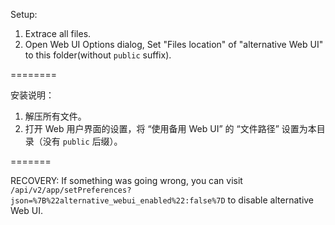 Setup:

1. Extrace all files.
2. Open Web UI Options dialog, Set "Files location" of "alternative Web UI" to this folder(without `public` suffix).

========

安装说明：

1. 解压所有文件。
2. 打开 Web 用户界面的设置，将 “使用备用 Web UI” 的 “文件路径” 设置为本目录（没有 `public` 后缀）。

=======

RECOVERY:
If something was going wrong, you can visit `/api/v2/app/setPreferences?json=%7B%22alternative_webui_enabled%22:false%7D` to disable alternative Web UI.